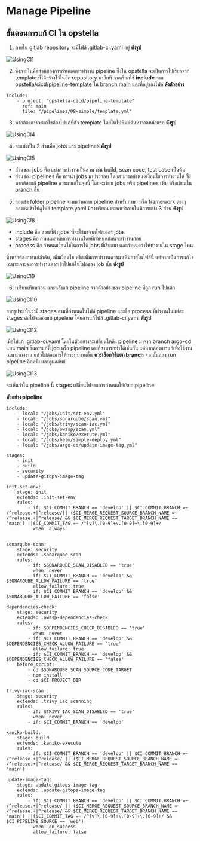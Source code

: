 # Manage Pipeline

## ขั้นตอนการแก้ CI ใน opstella

1. ภายใน gitlab repository จะมีไฟล์ .gitlab-ci.yaml อยู่ **ดังรูป**

![UsingCI1](/images/deploy-application/using-ci/1.png)

2. ซึ่งภายในคือส่วนของการกำหนดการทำงาน pipeline ซึ่งใน opstella จะเป็นการไปเรียกจาก template ที่ได้สร้างไว้ในอีก repository มาอีกที จากเรียกใช้ **include** จาก opstella/cicd/pipeline-template ใน branch main และที่อยู่ของไฟล์ **ดังตัวอย่าง**

```
include:
    - project: "opstella-cicd/pipeline-template"
      ref: main
      file: "/pipelines/09-simple/template.yml"
```

3. หากต้องการจะแก้ไขต้องไปแก้ที่ตัว template โดยให้ไปพิมพ์ค้นหาจากหน้าแรก **ดังรูป**

![UsingCI4](/images/deploy-application/using-ci/4.png)

4. จะแบ่งเป็น 2 ส่วนคือ jobs และ pipelines **ดังรูป**

![UsingCI5](/images/deploy-application/using-ci/5.png)

- ส่วนของ jobs คือ แบ่งการทำงานเป็นส่วน เช่น build, scan code, test case เป็นต้น
- ส่วนของ pipelines คือ การนำ jobs มาประกอบ โดยสามารถกำหนดเงื่อนไขการทำงานได้
  ซึ่งหากต้องแก้ pipeline ควรมาแก้ในจุดนี้ โดยจะเขียน jobs หรือ pipelines เพิ่ม หรือเขียนใน branch อื่น

5.  ลองเข้า folder pipeline จะพบว่าหลาย pipeline สำหรับภาษา หรือ framework ต่างๆ ลองกดเข้าไปดูไฟล์ template.yaml มีการเรียกมาจะพบว่าภายในมีการแบ่ง 3 ส่วน **ดังรูป**

![UsingCI8](/images/deploy-application/using-ci/8.png)

- include คือ ส่วนที่ดึง jobs ที่จะใช้มาจากโฟลเดอร์ jobs
- stages คือ กำหนดลำดับการทำงานโดยที่กำหนดก่อนจะทำงานก่อน
- process คือ กำหนดเงื่อนไขในการใช้ jobs ที่เรียกมา และกำหนดว่าให้ทำงานใน stage ไหน

ซึ่งหากต้องการแก้ลำดับ, เพิ่มเงื่อนไข หรือเพิ่มการทำงานควรมาเพิ่มภายในไฟล์นี้ แต่หากเป็นการแก้ไขเฉพาะเจาะจงการทำงานควรเข้าไปแก้ในไฟล์ของ job นั้น **ดังรูป**

![UsingCI9](/images/deploy-application/using-ci/9.png)

6. เปรียบเทียบก่อน และหลังแก้ pipeline จากตัวอย่างของ pipeline ที่ถูก run ไปแล้ว

![UsingCI10](/images/deploy-application/using-ci/10.png)

จากรูปจะเห็นว่ามี stages ตามที่กำหนดในไฟล์ pipeline และชื่อ process ที่ทำงานในแต่ละ stages ต่อไปจะลองแก้ pipeline โดยการแก้ไฟล์ .gitlab-ci.yaml **ดังรูป**

![UsingCI12](/images/deploy-application/using-ci/12.png)

เมื่อไปแก้ .gitlab-ci.yaml โดยในตัวอย่างจะเปลี่ยนให้ดึง pipeline มาจาก branch argo-cd แทน main ซึ่งการแก้ที่ job หรือ pipeline เองก็สามารถทำได้เช่นกัน แต่หากต้องการแก้เพื่อใช้งานเฉพาะบางงาน แล้วไม่ต้องการให้กระทบงานอื่น **ควรเลือกวิธีแยก branch** จากนั้นลอง run pipeline อีกครั้ง และดูผลลัพธ์

![UsingCI13](/images/deploy-application/using-ci/13.png)

จะเห็นว่าใน pipeline นี้ stages เปลี่ยนไปจากการกำหนดให้เรียก pipeline

**ตัวอย่าง pipeline**

```
include:
    - local: "/jobs/init/set-env.yml"
    - local: "/jobs/sonarqube/scan.yml"
    - local: "/jobs/trivy/scan-iac.yml"
    - local: "/jobs/owasp/scan.yml"
    - local: "/jobs/kaniko/execute.yml"
    - local: "/jobs/helm/simple-deploy.yml"
    - local: "/jobs/argo-cd/update-image-tag.yml"

stages:
    - init
    - build
    - security
    - update-gitops-image-tag

init-set-env:
    stage: init
    extends: .init-set-env
    rules:
        - if: $CI_COMMIT_BRANCH == 'develop' || $CI_COMMIT_BRANCH =~ /^release.+|^release/|| ($CI_MERGE_REQUEST_SOURCE_BRANCH_NAME =~ /^release.+|^release/ && $CI_MERGE_REQUEST_TARGET_BRANCH_NAME == 'main') ||$CI_COMMIT_TAG =~ /^[v]\.[0-9]+\.[0-9]+\.[0-9]+/
          when: always


sonarqube-scan:
    stage: security
    extends: .sonarqube-scan
    rules:
        - if: $SONARQUBE_SCAN_DISABLED == 'true'
          when: never
        - if: $CI_COMMIT_BRANCH == 'develop' && $SONARQUBE_ALLOW_FAILURE == 'true'
          allow_failure: true
        - if: $CI_COMMIT_BRANCH == 'develop' && $SONARQUBE_ALLOW_FAILURE == 'false'

dependencies-check:
    stage: security
    extends: .owasp-dependencies-check
    rules:
        - if: $DEPENDENCIES_CHECK_DISABLED == 'true'
          when: never
        - if: $CI_COMMIT_BRANCH == 'develop' && $DEPENDENCIES_CHECK_ALLOW_FAILURE == 'true'
          allow_failure: true
        - if: $CI_COMMIT_BRANCH == 'develop' && $DEPENDENCIES_CHECK_ALLOW_FAILURE == 'false'
    before_script:
        - cd $SONARQUBE_SCAN_SOURCE_CODE_TARGET
        - npm install
        - cd $CI_PROJECT_DIR

trivy-iac-scan:
    stage: security
    extends: .trivy_iac_scanning
    rules:
        - if: $TRIVY_IAC_SCAN_DISABLED == 'true'
          when: never
        - if: $CI_COMMIT_BRANCH == 'develop'

kaniko-build:
    stage: build
    extends: .kaniko-execute
    rules:
        - if: $CI_COMMIT_BRANCH == 'develop' || $CI_COMMIT_BRANCH =~ /^release.+|^release/ || ($CI_MERGE_REQUEST_SOURCE_BRANCH_NAME =~ /^release.+|^release/ && $CI_MERGE_REQUEST_TARGET_BRANCH_NAME == 'main')

update-image-tag:
    stage: update-gitops-image-tag
    extends: .update-gitops-image-tag
    rules:
        - if: $CI_COMMIT_BRANCH == 'develop' || $CI_COMMIT_BRANCH =~ /^release.+|^release/ || ($CI_MERGE_REQUEST_SOURCE_BRANCH_NAME =~ /^release.+|^release/ && $CI_MERGE_REQUEST_TARGET_BRANCH_NAME == 'main') ||($CI_COMMIT_TAG =~ /^[v]\.[0-9]+\.[0-9]+\.[0-9]+/ && $CI_PIPELINE_SOURCE == 'web')
          when: on_success
          allow_failure: false

```
